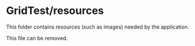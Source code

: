 # GridTest/resources

This folder contains resources (such as images) needed by the application. 

This file can be removed.
